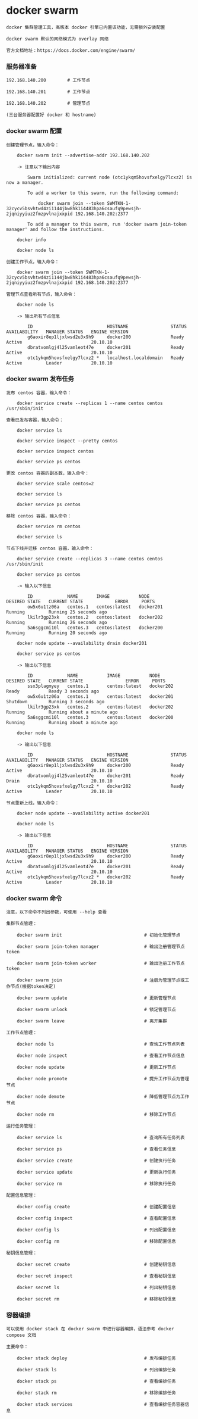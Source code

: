 
# docker swarm

    docker 集群管理工具，高版本 docker 引擎已内置该功能，无需额外安装配置

    docker swarm 默认的网络模式为 overlay 网络

    官方文档地址：https://docs.docker.com/engine/swarm/

### 服务器准备

    192.168.140.200        # 工作节点

    192.168.140.201        # 工作节点

    192.168.140.202        # 管理节点

    (三台服务器配置好 docker 和 hostname)

### docker swarm 配置

    创建管理节点，输入命令：

        docker swarm init --advertise-addr 192.168.140.202

        -> 注意以下输出内容

            Swarm initialized: current node (otc1ykqm5hovsfxelgy7lcxz2) is now a manager.

            To add a worker to this swarm, run the following command:

                docker swarm join --token SWMTKN-1-32cycv5bsvhtwd4zi1144jbw8hk1i4483hpa6csaufq9pewsjh-2jqniyyiuz2fmzpvlnajxxpid 192.168.140.202:2377

            To add a manager to this swarm, run 'docker swarm join-token manager' and follow the instructions.

        docker info

        docker node ls

    创建工作节点，输入命令：

        docker swarm join --token SWMTKN-1-32cycv5bsvhtwd4zi1144jbw8hk1i4483hpa6csaufq9pewsjh-2jqniyyiuz2fmzpvlnajxxpid 192.168.140.202:2377

    管理节点查看所有节点，输入命令：

        docker node ls

        -> 输出所有节点信息

            ID                            HOSTNAME                STATUS    AVAILABILITY   MANAGER STATUS   ENGINE VERSION
            g6aoxir8ep1ljxlwsd2u3x9h9     docker200               Ready     Active                          20.10.10
            dbratvomlgj4l25vamleot47e     docker201               Ready     Active                          20.10.10
            otc1ykqm5hovsfxelgy7lcxz2 *   localhost.localdomain   Ready     Active         Leader           20.10.10

### docker swarm 发布任务

    发布 centos 容器，输入命令：

        docker service create --replicas 1 --name centos centos /usr/sbin/init

    查看已发布容器，输入命令：

        docker service ls

        docker service inspect --pretty centos

        docker service inspect centos

        docker service ps centos

    更改 centos 容器的副本数，输入命令：

        docker service scale centos=2

        docker service ls

        docker service ps centos

    移除 centos 容器，输入命令：

        docker service rm centos

        docker service ls

    节点下线并迁移 centos 容器，输入命令：

        docker service create --replicas 3 --name centos centos /usr/sbin/init

        docker service ps centos

        -> 输入以下信息

            ID             NAME       IMAGE           NODE                    DESIRED STATE   CURRENT STATE            ERROR     PORTS
            ow5x6u1tz06a   centos.1   centos:latest   docker201               Running         Running 25 seconds ago             
            lkilr3gp23xk   centos.2   centos:latest   docker202               Running         Running 26 seconds ago             
            5a6sggcmi10l   centos.3   centos:latest   docker200               Running         Running 20 seconds ago  

        docker node update --availability drain docker201

        docker service ps centos

        -> 输出以下信息

            ID             NAME           IMAGE           NODE                    DESIRED STATE   CURRENT STATE                ERROR     PORTS
            ssx3plagmyey   centos.1       centos:latest   docker202               Ready           Ready 3 seconds ago                    
            ow5x6u1tz06a   centos.1       centos:latest   docker201               Shutdown        Running 3 seconds ago                  
            lkilr3gp23xk   centos.2       centos:latest   docker202               Running         Running about a minute ago             
            5a6sggcmi10l   centos.3       centos:latest   docker200               Running         Running about a minute ago  

        docker node ls

        -> 输出以下信息

            ID                            HOSTNAME                STATUS    AVAILABILITY   MANAGER STATUS   ENGINE VERSION
            g6aoxir8ep1ljxlwsd2u3x9h9     docker200               Ready     Active                          20.10.10
            dbratvomlgj4l25vamleot47e     docker201               Ready     Drain                           20.10.10
            otc1ykqm5hovsfxelgy7lcxz2 *   docker202               Ready     Active         Leader           20.10.10

    节点重新上线，输入命令：

        docker node update --availability active docker201

        docker node ls

        -> 输出以下信息

            ID                            HOSTNAME                STATUS    AVAILABILITY   MANAGER STATUS   ENGINE VERSION
            g6aoxir8ep1ljxlwsd2u3x9h9     docker200               Ready     Active                          20.10.10
            dbratvomlgj4l25vamleot47e     docker201               Ready     Active                          20.10.10
            otc1ykqm5hovsfxelgy7lcxz2 *   docker202               Ready     Active         Leader           20.10.10

### docker swarm 命令

    注意，以下命令不列出参数，可使用 --help 查看

    集群节点管理：

        docker swarm init                               # 初始化管理节点

        docker swarm join-token manager                 # 输出注册管理节点token

        docker swarm join-token worker                  # 输出注册工作节点token

        docker swarm join                               # 注册为管理节点或工作节点(根据token决定)

        docker swarm update                             # 更新管理节点

        docker swarm unlock                             # 锁定管理节点

        docker swarm leave                              # 离开集群

    工作节点管理：

        docker node ls                                  # 查询工作节点列表

        docker node inspect                             # 查看工作节点信息

        docker node update                              # 更新工作节点

        docker node promote                             # 提升工作节点为管理节点

        docker node demote                              # 降低管理节点为工作节点

        docker node rm                                  # 移除工作节点

    运行任务管理：

        docker service ls                               # 查询所有任务列表

        docker service ps                               # 查看任务信息

        docker service create                           # 创建执行任务

        docker service update                           # 更新执行任务

        docker service rm                               # 移除执行任务

    配置信息管理：

        docker config create                            # 创建配置信息

        docker config inspect                           # 查看配置信息

        docker config ls                                # 列出配置信息

        docker config rm                                # 移除配置信息

    秘钥信息管理：

        docker secret create                            # 创建秘钥信息

        docker secret inspect                           # 查看秘钥信息

        docker secret ls                                # 列出秘钥信息

        docker secret rm                                # 移除秘钥信息

### 容器编排

    可以使用 docker stack 在 docker swarm 中进行容器编排，语法参考 docker compose 文档

    主要命令：

        docker stack deploy                             # 发布编排任务

        docker stack ls                                 # 列出编排任务

        docker stack ps                                 # 查看编排任务

        docker stack rm                                 # 移除编排任务

        docker stack services                           # 查看编排任务容器信息
